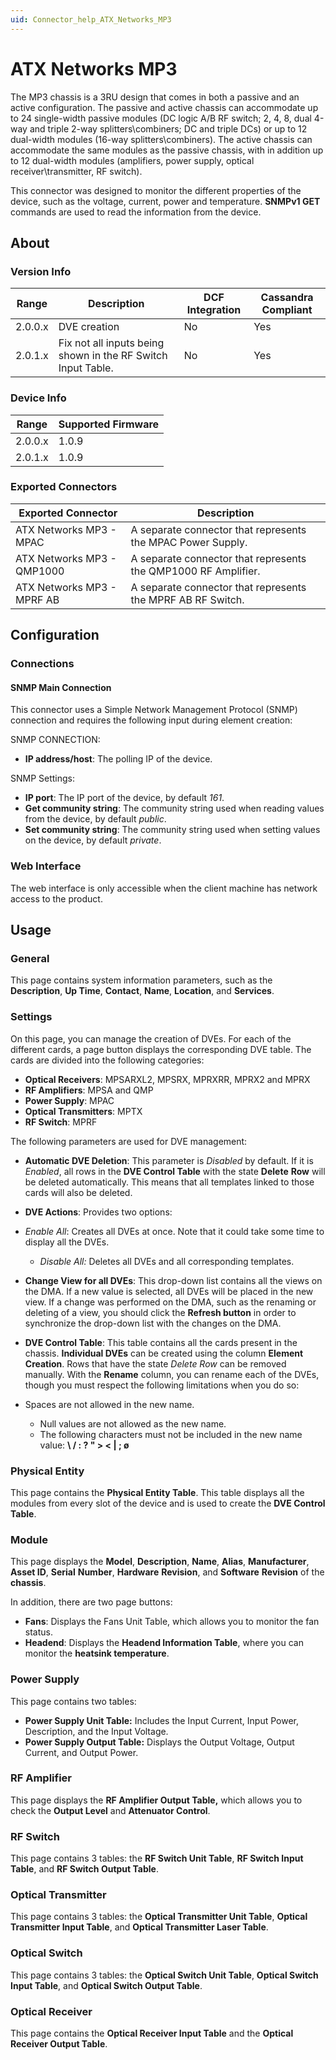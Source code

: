 ```yaml
---
uid: Connector_help_ATX_Networks_MP3
---
```


# ATX Networks MP3

The MP3 chassis is a 3RU design that comes in both a passive and an active configuration. The passive and active chassis can accommodate up to 24 single-width passive modules (DC logic A/B RF switch; 2, 4, 8, dual 4-way and triple 2-way splitters\combiners; DC and triple DCs) or up to 12 dual-width modules (16-way splitters\combiners). The active chassis can accommodate the same modules as the passive chassis, with in addition up to 12 dual-width modules (amplifiers, power supply, optical receiver\transmitter, RF switch).

This connector was designed to monitor the different properties of the device, such as the voltage, current, power and temperature. **SNMPv1 GET** commands are used to read the information from the device.

## About

### Version Info

| Range     | Description                                                  | DCF Integration     | Cassandra Compliant     |
|-----------|--------------------------------------------------------------|---------------------|-------------------------|
| 2.0.0.x   | DVE creation                                                 | No                  | Yes                     |
| 2.0.1.x   | Fix not all inputs being shown in the RF Switch Input Table. | No                  | Yes                     |

### Device Info

| Range     | Supported Firmware     |
|-----------|------------------------|
| 2.0.0.x   | 1.0.9                  |
| 2.0.1.x   | 1.0.9                  |

### Exported Connectors

| Exported Connector         | Description                                                    |
|----------------------------|----------------------------------------------------------------|
| ATX Networks MP3 - MPAC    | A separate connector that represents the MPAC Power Supply.    |
| ATX Networks MP3 - QMP1000 | A separate connector that represents the QMP1000 RF Amplifier. |
| ATX Networks MP3 - MPRF AB | A separate connector that represents the MPRF AB RF Switch.    |

## Configuration

### Connections

#### SNMP Main Connection

This connector uses a Simple Network Management Protocol (SNMP) connection and requires the following input during element creation:

SNMP CONNECTION:

- **IP address/host**: The polling IP of the device.

SNMP Settings:

- **IP port**: The IP port of the device, by default *161*.
- **Get community string**: The community string used when reading values from the device, by default *public*.
- **Set community string**: The community string used when setting values on the device, by default *private*.

### Web Interface

The web interface is only accessible when the client machine has network access to the product.

## Usage

### General

This page contains system information parameters, such as the **Description**, **Up Time**, **Contact**, **Name**, **Location**, and **Services**.

### Settings

On this page, you can manage the creation of DVEs. For each of the different cards, a page button displays the corresponding DVE table. The cards are divided into the following categories:

- **Optical Receivers**: MPSARXL2, MPSRX, MPRXRR, MPRX2 and MPRX
- **RF Amplifiers**: MPSA and QMP
- **Power Supply**: MPAC
- **Optical Transmitters**: MPTX
- **RF Switch**: MPRF

The following parameters are used for DVE management:

- **Automatic DVE Deletion**: This parameter is *Disabled* by default. If it is *Enabled*, all rows in the **DVE Control Table** with the state **Delete** **Row** will be deleted automatically. This means that all templates linked to those cards will also be deleted.

- **DVE Actions**: Provides two options:

- *Enable All*: Creates all DVEs at once. Note that it could take some time to display all the DVEs.
  - *Disable All:* Deletes all DVEs and all corresponding templates.

- **Change View for all DVEs**: This drop-down list contains all the views on the DMA. If a new value is selected, all DVEs will be placed in the new view. If a change was performed on the DMA, such as the renaming or deleting of a view, you should click the **Refresh button** in order to synchronize the drop-down list with the changes on the DMA.

- **DVE Control Table**: This table contains all the cards present in the chassis. **Individual DVEs** can be created using the column **Element Creation**. Rows that have the state *Delete Row* can be removed manually. With the **Rename** column, you can rename each of the DVEs, though you must respect the following limitations when you do so:

- Spaces are not allowed in the new name.
  - Null values are not allowed as the new name.
  - The following characters must not be included in the new name value: **\\ / : ? " \> \< \| ; ø**

### Physical Entity

This page contains the **Physical Entity Table**. This table displays all the modules from every slot of the device and is used to create the **DVE Control Table**.

### Module

This page displays the **Model**, **Description**, **Name**, **Alias**, **Manufacturer**, **Asset ID**, **Serial** **Number**, **Hardware** **Revision**, and **Software** **Revision** of the **chassis**.

In addition, there are two page buttons:

- **Fans**: Displays the Fans Unit Table, which allows you to monitor the fan status.
- **Headend**: Displays the **Headend Information Table**, where you can monitor the **heatsink temperature**.

### Power Supply

This page contains two tables:

- **Power Supply Unit Table:** Includes the Input Current, Input Power, Description, and the Input Voltage.
- **Power Supply Output Table:** Displays the Output Voltage, Output Current, and Output Power.

### RF Amplifier

This page displays the **RF Amplifier Output Table,** which allows you to check the **Output Level** and **Attenuator Control**.

### RF Switch

This page contains 3 tables: the **RF Switch Unit Table**, **RF Switch Input Table**, and **RF Switch Output Table**.

### Optical Transmitter

This page contains 3 tables: the **Optical Transmitter Unit Table**, **Optical Transmitter Input Table**, and **Optical Transmitter Laser Table**.

### Optical Switch

This page contains 3 tables: the **Optical Switch Unit Table**, **Optical Switch Input Table**, and **Optical Switch Output Table**.

### Optical Receiver

This page contains the **Optical Receiver Input Table** and the **Optical Receiver Output Table**.
